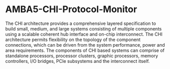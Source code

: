 # AMBA5-CHI-Protocol-Monitor

The CHI architecture provides a comprehensive layered specification to build small, medium, and large systems consisting of multiple components using a scalable coherent hub interface and on-chip interconnect. The CHI architecture permits flexibility on the topology of the component connections, which can be driven from the system performance, power and area requirements.
The components of CHI based systems can comprise of standalone processors, processor clusters, graphic processors, memory controllers, I/O bridges, PCIe subsystems and the interconnect itself.
